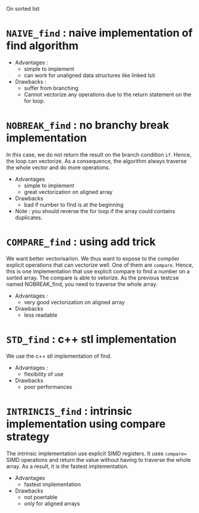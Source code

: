 On sorted list



# `NAIVE_find` : naive implementation of find algorithm
- Advantages : 
    -   simple to implement
    -   can work for unaligned data structures like linked lsit
- Drawbacks :
    -   suffer from branching
    -   Cannot vectorize any operations due to the return statement on the for loop.

# `NOBREAK_find` : no branchy break implementation
In this case, we do not return the result on the branch condition `if`. Hence, the loop can vectorize. As a consequence, the algorithm always traverse the whole vector and do more operations.
- Advantages
    -   simple to implement
    -   great vectorization on aligned array
- Drawbacks
    -   bad if number to find is at the beginning 
- Note : you should reverse the for loop if the array could contains duplicates. 

# `COMPARE_find` : using add trick
We want better vectorisarion. We thus want to expose to the compiler explicit operations that can vectorize well. One of them are `compare`. Hence, this is one implementation that use explicit compare to find a number on a sorted array. The compare is able to vetorize. 
As the previous testcse named NOBREAK_find, you need to traverse the whole array. 
- Advantages :
    -   very good vectorization on aligned array
- Drawbacks
    -   less readable


# `STD_find` : c++ stl implementation
We use the c++ stl implementation of find. 
- Advantages : 
    - flexibility of use
- Drawbacks
    - poor performances


# `INTRINCIS_find` : intrinsic implementation using compare strategy
The intrinsic implementation use explicit SIMD registers. It uses `compare=` SIMD operations and return the value without having to traverse the whole array. As a result, it is the fastest implementation. 
- Advantages
    -   fastest implementation
- Drawbacks
    -   not poertable
    -   only for aligned arrays

